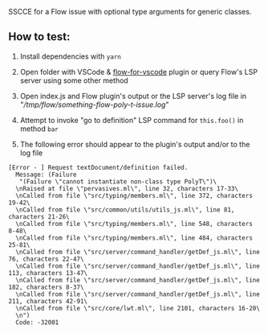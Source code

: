 SSCCE for a Flow issue with optional type arguments for generic classes.

## How to test:

1. Install dependencies with `yarn`

2. Open folder with VSCode & [flow-for-vscode](https://github.com/flowtype/flow-for-vscode) plugin
or query Flow's LSP server using some other method

3. Open index.js and Flow plugin's output or the LSP server's log file in
"_/tmp/flow/something-flow-poly-t-issue.log_"

4. Attempt to invoke "go to definition" LSP command for `this.foo()` in
method `bar` 

4. The following error should appear to the plugin's output and/or to the log file

```text
[Error - ] Request textDocument/definition failed.
  Message: (Failure
   "(Failure \"cannot instantiate non-class type PolyT\")\
  \nRaised at file \"pervasives.ml\", line 32, characters 17-33\
  \nCalled from file \"src/typing/members.ml\", line 372, characters 19-42\
  \nCalled from file \"src/common/utils/utils_js.ml\", line 81, characters 21-26\
  \nCalled from file \"src/typing/members.ml\", line 548, characters 8-48\
  \nCalled from file \"src/typing/members.ml\", line 484, characters 25-81\
  \nCalled from file \"src/server/command_handler/getDef_js.ml\", line 76, characters 22-47\
  \nCalled from file \"src/server/command_handler/getDef_js.ml\", line 113, characters 13-47\
  \nCalled from file \"src/server/command_handler/getDef_js.ml\", line 182, characters 8-37\
  \nCalled from file \"src/server/command_handler/getDef_js.ml\", line 211, characters 42-91\
  \nCalled from file \"src/core/lwt.ml\", line 2101, characters 16-20\
  \n")
  Code: -32001
```
